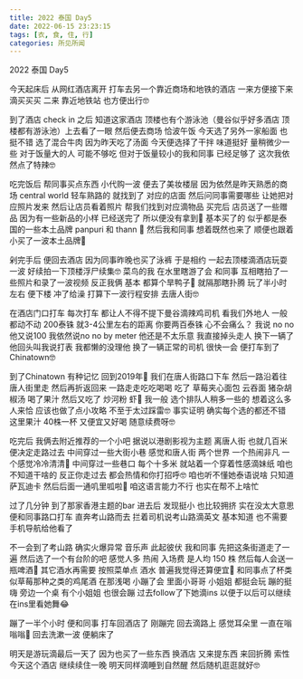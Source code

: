 ```yaml
---
title: 2022 泰国 Day5
date: 2022-06-15 23:23:15
tags: [衣, 食, 住, 行]
categories: 所见所闻
---
```


2022 泰国 Day5

今天起床后 从网红酒店离开 打车去另一个靠近商场和地铁的酒店 一来方便接下来滴买买买 二来 靠近地铁站 也方便出行🤓

到了酒店 check in 之后 知道这家酒店 顶楼也有个游泳池（曼谷似乎好多酒店 顶楼都有游泳池）上去看了一眼 然后便去商场 恰波午饭 今天选了另外一家船面 也挺不错 选了混合牛肉 因为昨天吃了汤面 今天便选择了干拌 味道挺好 量稍微少一些 对于饭量大的人 可能不够吃 但对于饭量较小的我和同事 已经足够了 这次我依然点了特辣🤓

吃完饭后 帮同事买点东西 小代购一波 便去了美妆楼层 因为依然是昨天熟悉的商场 central world  轻车熟路的 就找到了 对应的店面 然后问同事需要哪些 让她把对应照片发来 然后让店员看着照片 帮我们找到对应滴物品 买完后 店员送了一些赠品 因为有一些新品的小样 已经送完了 所以便没有拿到🤣 基本买了的 似乎都是泰国的一些本土品牌 panpuri 和 thann 🤣 然后我和同事 想着既然也来了 顺便也跟着 小买了一波本土品牌🤪

剁完手后 便回去酒店 因为同事昨晚也买了泳裤 于是相约 一起去顶楼滴酒店玩耍一波 好续拍一下顶楼浮尸续集🤓 菜鸟的我 在水里瞎游了会 和同事 互相瞎拍了一些照片和录了一波视频 反正我俩 基本 都算个旱鸭子🤣 就隔那瞎扑腾 玩了半小时左右 便下楼 冲了给澡 打算下一波行程安排 去唐人街🤓

在酒店门口打车 每次打车 都让人不得不提下曼谷滴辣鸡司机 看我们外地人 一般都动不动 200泰铢 就3-4公里左右的距离 你要两百泰铢 心不会痛么？ 我说 no no 他又说100 我依然说no no by meter  他还是不太乐意 我直接掉头走人 换下一辆了 他回头叫我说打表 我都懒的没理他 换了一辆正常的司机 很快一会 便打车到了 Chinatown🤓

到了Chinatown 有种记忆 回到2019年🤣 我们在唐人街路口下车 然后一路沿着往唐人街里走 然后再折返回来 一路走走吃吃喝喝 吃了 草莓夹心面包 云吞面 猪杂胡椒汤 喝了果汁 然后又吃了 炒河粉 虾🦐 我一般 选个排队人稍多一些的 想着这么多人来恰 应该也做了点小攻略 不至于太过踩雷🤓 事实证明 确实每个选的都还不错 这里果汁 40株一杯 又便宜又好喝 随意续费呀🤓

吃完后 我俩去附近推荐的一个小吧 据说以港剧影视为主题 离唐人街 也就几百米 便决定走路过去 中间穿过一些大街小巷 感觉和唐人街 两个世界 一个热闹非凡 一个感觉冷冷清清🤣 中间穿过一些巷口 每个十多米 就站着一个穿着性感滴妹纸 咱也不知道干啥的 反正你走过去 都会热情和你打招呼🤓 咱也听不懂她泰语说啥 只知道 萨瓦迪卡 然后后面一通叽里呱啦🤣 咱这语言能力不行 也实在帮不上啥忙

过了几分钟 到了那家香港主题的bar 进去后 发现挺小 也比较拥挤 实在没太大意思 便和同事路口打车 直奔考山路而去 拦着司机说考山路滴英文 基本知道 也不需要 手机导航给他看了

不一会到了考山路 确实火爆异常 音乐声 此起彼伏 我和同事 先把这条街道走了一遍 然后选了一个有台阶的吧 感觉人多 热闹 入场费 是人均 150 株 然后每人会送一瓶啤酒🍻 其它酒水再需要 按照菜单点 酒水 普遍我觉得还算便宜🤣 和同事点了杯类似草莓那种之类的鸡尾酒 在那浅喝 小蹦了会 里面小哥哥 小姐姐 都挺会玩 蹦的挺嗨 旁边一个桌 有个小姐姐 也很会蹦 过去follow了下她滴ins 以便于以后可以继续在ins里看她舞😂 

蹦了一半个小时 便和同事 打车回酒店了 刚蹦完 回去滴路上 感觉耳朵里 一直在嗡嗡嗡🤣 回去洗漱一波 便躺床了 

明天是游玩滴最后一天了 因为也买了一些东西 换酒店 又来提东西 来回折腾 索性今天这个酒店 继续续住一晚 明天同样滴睡到自然醒 然后随机逛逛就好🤓